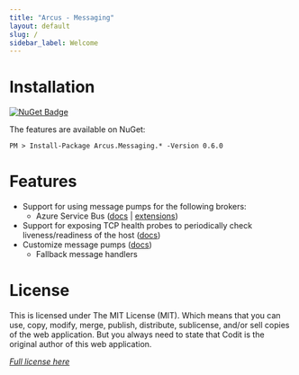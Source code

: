 ```yaml
---
title: "Arcus - Messaging"
layout: default
slug: /
sidebar_label: Welcome
---
```


# Installation

[![NuGet Badge](https://buildstats.info/nuget/Arcus.Messaging.Abstractions?packageVersion=0.6.0)](https://www.nuget.org/packages/Arcus.Messaging.Abstractions/0.6.0)

The features are available on NuGet:

```shell
PM > Install-Package Arcus.Messaging.* -Version 0.6.0
```

# Features

- Support for using message pumps for the following brokers:
    - Azure Service Bus ([docs](./02-Features/message-pumps/service-bus.md) | [extensions](./02-Features/service-bus))
- Support for exposing TCP health probes to periodically check liveness/readiness of the host ([docs](./02-Features/tcp-health-probe.md))
- Customize message pumps ([docs](./02-Features/message-pumps/customization.md))
    - Fallback message handlers
  
# License
This is licensed under The MIT License (MIT). Which means that you can use, copy, modify, merge, publish, distribute, sublicense, and/or sell copies of the web application. But you always need to state that Codit is the original author of this web application.

*[Full license here](https://github.com/arcus-azure/arcus.messaging/blob/master/LICENSE)*
